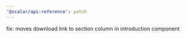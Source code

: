 ```yaml
---
'@scalar/api-reference': patch
---
```


fix: moves download link to section column in introduction component
